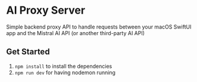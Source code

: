 # AI Proxy Server

Simple backend proxy API to handle requests between your macOS SwiftUI app and the Mistral AI API (or another third-party AI API)


## Get Started

1. `npm install` to install the dependencies
2. `npm run dev` for having nodemon running